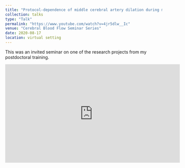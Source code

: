 ```yaml
---
title: "Protocol-dependence of middle cerebral artery dilation during modest hypercapnia"
collection: talks
type: "Talk"
permalink: "https://www.youtube.com/watch?v=4jr5dlw__Ic"
venue: "Cerebral Blood Flow Seminar Series"
date: 2020-08-17
location: virtual setting
---
```


This was an invited seminar on one of the research projects from my postdoctoral training.
<iframe width="560" height="315" src="https://www.youtube.com/watch?4jr5dlw__Ic" frameborder="0" allow="autoplay; encrypted-media" allowfullscreen></iframe>
